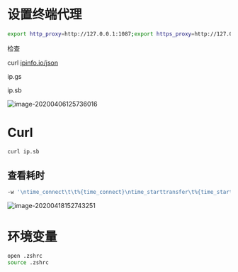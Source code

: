 # 设置终端代理

```bash
export http_proxy=http://127.0.0.1:1087;export https_proxy=http://127.0.0.1:1087;
```

检查

curl [ipinfo.io/json](http://ipinfo.io/json)

ip.gs

ip.sb

![image-20200406125736016](https://tva1.sinaimg.cn/large/00831rSTgy1gdjyjbap23j315e072q6g.jpg)



# Curl

```bash
curl ip.sb
```

## 查看耗时

```bash
-w '\ntime_connect\t\t%{time_connect}\ntime_starttransfer\t%{time_starttransfer}\ntime_total\t\t%{time_total}\n'
```

![image-20200418152743251](https://i.loli.net/2020/04/18/pVdosGLz6XngZAC.png)



# 环境变量

```bash
open .zshrc
source .zshrc
```

